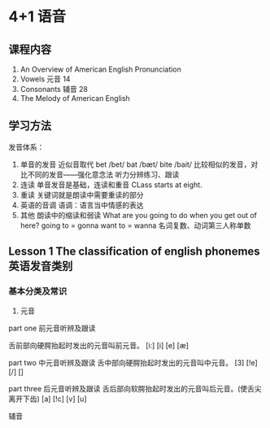 # 4+1 语音

## 课程内容
1. An Overview of American English Pronunciation
2. Vowels 元音 14
3. Consonants 辅音 28
4. The Melody of American English

## 学习方法
发音体系：
1. 单音的发音 近似音取代
   bet /bet/
   bat /bæt/
   bite /bait/
   比较相似的发音，对比不同的发音——强化意念法
   听力分辨练习、跟读
2. 连读
   单音发音是基础，连读和重音
   CLass starts at eight.
3. 重读
   关键词就是朗读中需要重读的部分
4. 英语的音调
   语调：语言当中情感的表达
5. 其他
   朗读中的缩读和弱读
   What are you going to do when you get out of here?
   going to = gonna
   want to = wanna
   名词复数、动词第三人称单数

## Lesson 1 The classification of english phonemes 英语发音类别
### 基本分类及常识
1. 元音

part one 前元音听辨及跟读

舌前部向硬腭抬起时发出的元音叫前元音。
[i:] [i] [e] [æ]

part two 中元音听辨及跟读
舌中部向硬腭抬起时发出的元音叫中元音。
[3] [!e] [/\] []

part three 后元音听辨及跟读
舌后部向软腭抬起时发出的元音叫后元音。(使舌尖离开下齿)
[a] [!c] [v] [u]


   辅音
